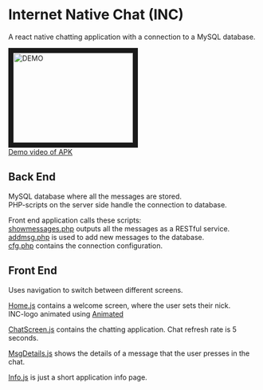 
# Internet Native Chat (INC)

A react native chatting application with a connection to a MySQL database.

<a href="https://youtu.be/5lX1Vs0KVbw" target="_blank"><img src="https://img.youtube.com/vi/5lX1Vs0KVbw/0.jpg" alt="DEMO" width="240" height="180" border="10" /></a><br> [Demo video of APK](https://youtu.be/5lX1Vs0KVbw)

## Back End

MySQL database where all the messages are stored.    
PHP-scripts on the server side handle the connection to database.

Front end application calls these scripts:    
[showmessages.php](https://github.com/matiasraisanen/Internet-Native-Chat/blob/master/php_scripts/showmessages.php) outputs all the messages as a RESTful service.    
[addmsg.php](https://github.com/matiasraisanen/Internet-Native-Chat/blob/master/php_scripts/addmsg.php) is used to add new messages to the database.    
[cfg.php](https://github.com/matiasraisanen/Internet-Native-Chat/blob/master/php_scripts/cfg.php) contains the connection configuration.



## Front End

Uses navigation to switch between different screens.

[Home.js](https://github.com/matiasraisanen/Internet-Native-Chat/blob/master/Home.js) contains a welcome screen, where the user sets their nick.    
INC-logo animated using [Animated](https://facebook.github.io/react-native/docs/animations.html)

[ChatScreen.js](https://github.com/matiasraisanen/Internet-Native-Chat/blob/master/ChatScreen.js) contains the chatting application. Chat refresh rate is 5 seconds.

[MsgDetails.js](https://github.com/matiasraisanen/Internet-Native-Chat/blob/master/MsgDetails.js) shows the details of a message that the user presses in the chat.

[Info.js](https://github.com/matiasraisanen/Internet-Native-Chat/blob/master/Info.js) is just a short application info page.
